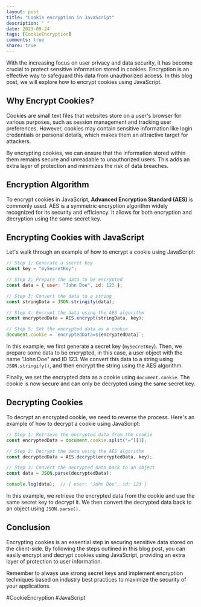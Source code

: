 ```yaml
---
layout: post
title: "Cookie encryption in JavaScript"
description: " "
date: 2023-09-24
tags: [CookieEncryption]
comments: true
share: true
---
```


With the increasing focus on user privacy and data security, it has become crucial to protect sensitive information stored in cookies. Encryption is an effective way to safeguard this data from unauthorized access. In this blog post, we will explore how to encrypt cookies using JavaScript.

## Why Encrypt Cookies?

Cookies are small text files that websites store on a user's browser for various purposes, such as session management and tracking user preferences. However, cookies may contain sensitive information like login credentials or personal details, which makes them an attractive target for attackers.

By encrypting cookies, we can ensure that the information stored within them remains secure and unreadable to unauthorized users. This adds an extra layer of protection and minimizes the risk of data breaches.

## Encryption Algorithm

To encrypt cookies in JavaScript, **Advanced Encryption Standard (AES)** is commonly used. AES is a symmetric encryption algorithm widely recognized for its security and efficiency. It allows for both encryption and decryption using the same secret key.

## Encrypting Cookies with JavaScript

Let's walk through an example of how to encrypt a cookie using JavaScript:

```javascript
// Step 1: Generate a secret key
const key = "mySecretKey";

// Step 2: Prepare the data to be encrypted
const data = { user: "John Doe", id: 123 };

// Step 3: Convert the data to a string
const stringData = JSON.stringify(data);

// Step 4: Encrypt the data using the AES algorithm
const encryptedData = AES.encrypt(stringData, key);

// Step 5: Set the encrypted data as a cookie
document.cookie = `encryptedData=${encryptedData}`;
```

In this example, we first generate a secret key (`mySecretKey`). Then, we prepare some data to be encrypted, in this case, a user object with the name "John Doe" and ID 123. We convert this data to a string using `JSON.stringify()`, and then encrypt the string using the AES algorithm.

Finally, we set the encrypted data as a cookie using `document.cookie`. The cookie is now secure and can only be decrypted using the same secret key.

## Decrypting Cookies

To decrypt an encrypted cookie, we need to reverse the process. Here's an example of how to decrypt a cookie using JavaScript:

```javascript
// Step 1: Retrieve the encrypted data from the cookie
const encryptedData = document.cookie.split("=")[1];

// Step 2: Decrypt the data using the AES algorithm
const decryptedData = AES.decrypt(encryptedData, key);

// Step 3: Convert the decrypted data back to an object
const data = JSON.parse(decryptedData);

console.log(data);  // { user: "John Doe", id: 123 }
```

In this example, we retrieve the encrypted data from the cookie and use the same secret key to decrypt it. We then convert the decrypted data back to an object using `JSON.parse()`.

## Conclusion

Encrypting cookies is an essential step in securing sensitive data stored on the client-side. By following the steps outlined in this blog post, you can easily encrypt and decrypt cookies using JavaScript, providing an extra layer of protection to user information.

Remember to always use strong secret keys and implement encryption techniques based on industry best practices to maximize the security of your applications.

#CookieEncryption #JavaScript